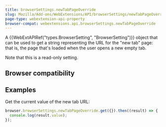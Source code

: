 ```yaml
---
title: browserSettings.newTabPageOverride
slug: Mozilla/Add-ons/WebExtensions/API/browserSettings/newTabPageOverride
page-type: webextension-api-property
browser-compat: webextensions.api.browserSettings.newTabPageOverride
---
```




A {{WebExtAPIRef("types.BrowserSetting", "BrowserSetting")}} object that can be used to get a string representing the URL for the "new tab" page: that is, the page that's loaded when the user opens a new empty tab.

Note that this is a read-only setting.

## Browser compatibility



## Examples

Get the current value of the new tab URL:

```js
browser.browserSettings.newTabPageOverride.get({}).then((result) => {
  console.log(result.value);
});
```


